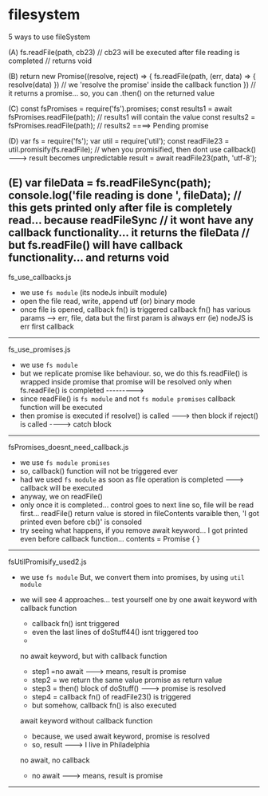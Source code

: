 # filesystem

5 ways to use fileSystem

(A) 
fs.readFile(path, cb23)                 // cb23 will be executed after file reading is completed
                                            // returns void

(B) 
return new Promise((resolve, reject) => {
    fs.readFile(path, (err, data) => { resolve(data) })             // we 'resolve the promise' inside the callback function
})                                                                      // it returns a promise... so, you can .then() on the returned value

(C) 
const fsPromises = require('fs').promises;
const results1 = await fsPromises.readFile(path);               // results1 will contain the value
const results2 = fsPromises.readFile(path);                     // results2 ====> Pending promise


(D) 
var fs = require('fs');
var util = require('util');
const readFile23 = util.promisify(fs.readFile);                 // when you promisified, then dont use callback() ---> result becomes unpredictable
result = await readFile23(path, 'utf-8');

(E)
var fileData = fs.readFileSync(path);
console.log('file reading is done ', fileData);                 // this gets printed only after file is completely read... because readFileSync 
                                                                    // it wont have any callback functionality... it returns the fileData
                                                                    // but fs.readFile() will have callback functionality... and returns void
-------------------------------------------------------------------------------------------------------------------
fs_use_callbacks.js
- we use `fs module` (its nodeJs inbuilt module)
- open the file 
    read, write, append
    utf (or) binary mode
- once file is opened, callback fn() is triggered
    callback fn() has various params --> err, file, data
    but the first param is always err (ie) nodeJS is err first callback
------------------------------------------------------------------------------------------------------------------------------------------
fs_use_promises.js
- we use `fs module`
- but we replicate promise like behaviour. so, we do this
    fs.readFile() is wrapped inside promise
    that promise will be resolved only when fs.readFile() is completed --------->
- since readFile() is `fs module` and not `fs module promises`
    callback function will be executed
- then promise is executed
    if resolve() is called ---> then block
    if reject() is called ----> catch block
------------------------------------------------------------------------------------------------------------------------------------------

fsPromises_doesnt_need_callback.js
- we use `fs module promises`
- so, callback() function will not be triggered ever
- had we used `fs module`
    as soon as file operation is completed ---> callback will be executed
- anyway, we <await> on readFile()
- only once it is completed... control goes to next line
    so, file will be read first... 
    readFile() return value is stored in fileContents varaible
    then, 'I got printed even before cb()' is consoled
- try seeing what happens, if you remove await keyword...
    I got printed even before callback function... contents =  Promise { <pending> }
------------------------------------------------------------------------------------------------------------------------------------------

fsUtilPromisify_used2.js 
- we use `fs module`
    But, we convert them into promises, by using `util module`
- we will see 4 approaches... test yourself one by one
    await keyword with callback function
    - callback fn() isnt triggered
    - even the last lines of doStuff44() isnt triggered too
    - <weird behaviour>

    no await keyword, but with callback function
    - step1 =no await ---> means, result is promise<pending>
    - step2 = we return the same value promise<pending> as return value
    - step3 = then() block of doStuff() ---> promise is resolved
    - step4 = callback fn() of readFile23() is triggered
    - but somehow, callback fn() is also executed

    await keyword without callback function
    - because, we used await keyword, promise is resolved
    - so, result ---> I live in Philadelphia 

    no await, no callback
    - no await ---> means, result is promise<pending>
------------------------------------------------------------------------------------------------------------------------------------------